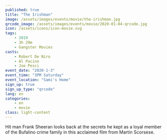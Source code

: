 ```yaml
---
published: true
title: "The Irishman"
image: /assets/images/events/movie/the-irishman.jpg
qrcode_image: /assets/images/events/movie/2020-01-04-qrcode.jpg
icon: /assets/icons/icon-movie.svg
tags: 
    - 2019
    - 3h 29m
    - Gangster Movies
casts: 
    - Robert De Niro
    - Al Pacino
    - Joe Pesci
event_date: "2020-1-3"
event_time: "3PM Saturday"
event_location: "Sami's Home"
sign_up: true
sign_up_type: "qrcode"
lang: en
categories:
    - en
    - movie
class: light-content
---
```


Hit man Frank Sheeran looks back at the secrets he kept as a loyal member of the Bufalino crime family in this acclaimed film from Martin Scorsese.